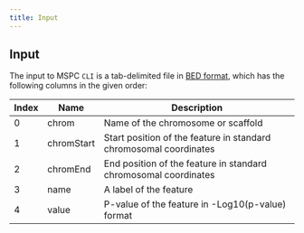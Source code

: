 ```yaml
---
title: Input
---
```


## Input

The input to MSPC `CLI` is a tab-delimited file in 
[BED format]( https://uswest.ensembl.org/info/website/upload/bed.html),
which has the following columns in the given order: 

| Index | Name       | Description                                                       |
|-------|------------|-------------------------------------------------------------------|
| 0     | chrom      | Name of the chromosome or scaffold                                |
| 1     | chromStart | Start position of the feature in standard chromosomal coordinates |
| 2     | chromEnd   | End position of the feature in standard chromosomal coordinates   |
| 3     | name       | A label of the feature                                            |
| 4     | value      | P-value of the feature in -Log10(p-value) format                  |
